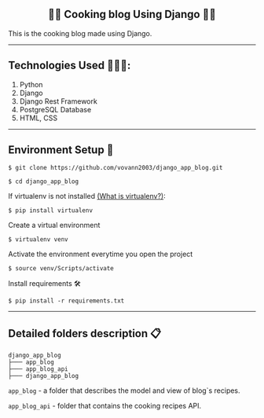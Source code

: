 <h2 align="center">✍🏽 Cooking blog Using Django ✍🏽</h2>

<p>This is the cooking blog made using Django.</p>

----
## Technologies Used 👨🏽‍💻:
1. Python
2. Django
3. Django Rest Framework
4. PostgreSQL Database
5. HTML, CSS

---
## Environment Setup 🚀

`$ git clone https://github.com/vovann2003/django_app_blog.git`

`$ cd django_app_blog`

If virtualenv is not installed [(What is virtualenv?)](https://www.youtube.com/watch?v=N5vscPTWKOk&t=313s):

`$ pip install virtualenv`

Create a virtual environment

`$ virtualenv venv`

Activate the environment everytime you open the project

`$ source venv/Scripts/activate`

Install requirements 🛠

`$ pip install -r requirements.txt`

---
## Detailed folders description 📋

```
django_app_blog
├─── app_blog
├─── app_blog_api
├─── django_app_blog
```

```app_blog``` - a folder that describes the model and view of blog`s recipes.

```app_blog_api``` - folder that contains the cooking recipes API.
